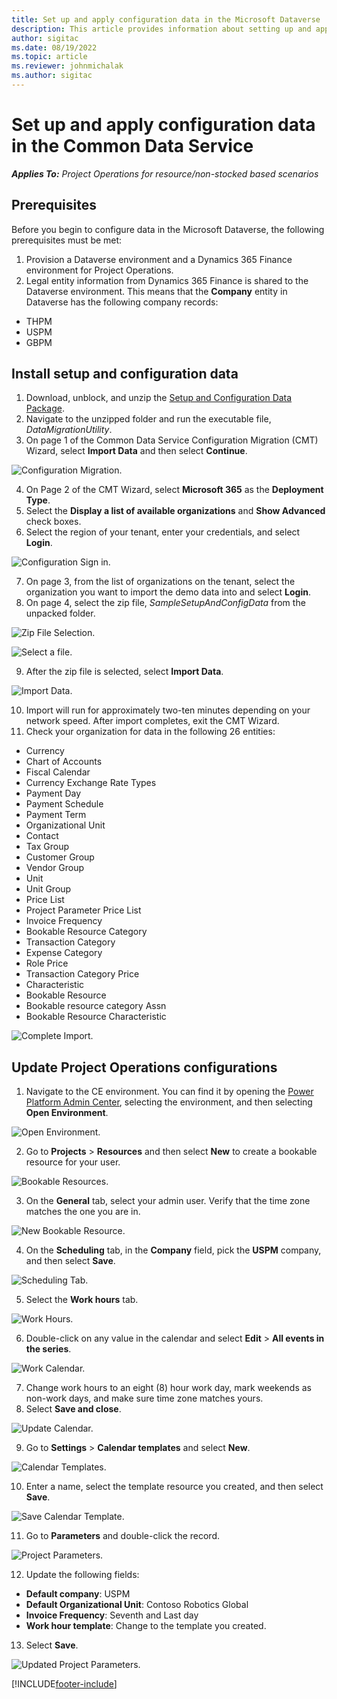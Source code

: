 ```yaml
---
title: Set up and apply configuration data in the Microsoft Dataverse 
description: This article provides information about setting up and applying configuration data in Project Operations.
author: sigitac
ms.date: 08/19/2022
ms.topic: article
ms.reviewer: johnmichalak
ms.author: sigitac
---
```


# Set up and apply configuration data in the Common Data Service 

_**Applies To:** Project Operations for resource/non-stocked based scenarios_



## Prerequisites

Before you begin to configure data in the Microsoft Dataverse, the following prerequisites must be met:

1.	Provision a Dataverse environment and a Dynamics 365 Finance environment for Project Operations.
2.	Legal entity information from Dynamics 365 Finance is shared to the Dataverse environment. This means that the **Company** entity in Dataverse has the following company records:
  - THPM
  - USPM
  - GBPM

## Install setup and configuration data

1. Download, unblock, and unzip the [Setup and Configuration Data Package](https://download.microsoft.com/download/e/2/d/e2da6c98-d5dd-450c-aabe-fd6bf2ba374b/ProjOpsSampleSetupData-%20Integrated%20Latest.zip).
2. Navigate to the unzipped folder and run the executable file, *DataMigrationUtility*.
3. On page 1 of the Common Data Service Configuration Migration (CMT) Wizard, select **Import Data** and then select **Continue**.

![Configuration Migration.](./media/1ConfigurationMigration.png)

4. On Page 2 of the CMT Wizard, select **Microsoft 365** as the **Deployment Type**.
5. Select the **Display a list of available organizations** and **Show Advanced** check boxes.
6. Select the region of your tenant, enter your credentials, and select **Login**.

![Configuration Sign in.](./media/2ConfigurationSignin.png)

7. On page 3, from the list of organizations on the tenant, select the organization you want to import the demo data into and select **Login**.
8. On page 4, select the zip file, *SampleSetupAndConfigData* from the unpacked folder.

![Zip File Selection.](./media/3ZipFile.png)

![Select a file.](./media/4SelectAFile.png)

9. After the zip file is selected, select **Import Data**.

![Import Data.](./media/5ImportData.png)

10. Import will run for approximately two-ten minutes depending on your network speed. After import completes, exit the CMT Wizard. 
11. Check your organization for data in the following 26 entities:

  - Currency
  - Chart of Accounts
  - Fiscal Calendar
  - Currency Exchange Rate Types
  - Payment Day
  - Payment Schedule
  - Payment Term
  - Organizational Unit
  - Contact
  - Tax Group
  - Customer Group
  - Vendor Group
  - Unit
  - Unit Group
  - Price List
  - Project Parameter Price List
  - Invoice Frequency
  - Bookable Resource Category
  - Transaction Category
  - Expense Category
  - Role Price
  - Transaction Category Price
  - Characteristic
  - Bookable Resource
  - Bookable resource category Assn
  - Bookable Resource Characteristic

![Complete Import.](./media/6CompleteImport.png)

## Update Project Operations configurations

1. Navigate to the CE environment. You can find it by opening the [Power Platform Admin Center](https://admin.powerplatform.microsoft.com/environments), selecting the environment, and then selecting **Open Environment**. 

![Open Environment.](./media/7OpenEnvironment.png)

2. Go to **Projects** > **Resources** and then select **New** to create a bookable resource for your user.

![Bookable Resources.](./media/8BookableResources.png)

3. On the **General** tab, select your admin user. Verify that the time zone matches the one you are in. 

![New Bookable Resource.](./media/9NewBookableResource.png)

4. On the **Scheduling** tab, in the **Company** field, pick the **USPM** company, and then select **Save**. 

![Scheduling Tab.](./media/10SchedulingTab.png)

5. Select the **Work hours** tab.  

![Work Hours.](./media/11WorkHours.png)

6. Double-click on any value in the calendar and select **Edit** > **All events in the series**. 

![Work Calendar.](./media/12WorkCalendar.png)

7. Change work hours to an eight (8) hour work day, mark weekends as non-work days, and make sure time zone matches yours. 
8. Select **Save and close**.

![Update Calendar.](./media/13UpdateCalendar.png)

9. Go to **Settings** > **Calendar templates** and select **New**.
 
 ![Calendar Templates.](./media/14CalendarTemplates.png)
 
 10. Enter a name, select the template resource you created, and then select **Save**. 
 
 ![Save Calendar Template.](./media/15SaveCalendarTemplate.png)
 
 11. Go to **Parameters** and double-click the record. 
 
 ![Project Parameters.](./media/16ProjectParameters.png)
 
12. Update the following fields:

 - **Default company**: USPM
 - **Default Organizational Unit**: Contoso Robotics Global
 - **Invoice Frequency**: Seventh and Last day
 - **Work hour template**: Change to the template you created.

13. Select **Save**. 

![Updated Project Parameters.](./media/17UpdatedProjectParameters.png)


[!INCLUDE[footer-include](../includes/footer-banner.md)]
